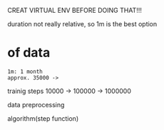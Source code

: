 CREAT VIRTUAL ENV BEFORE DOING THAT!!!

duration
    not really relative, so 1m is the best option

# of data
    1m: 1 month
    approx. 35000 -> 
    

trainig steps
    10000 -> 100000 -> 1000000

data preprocessing

algorithm(step function)
